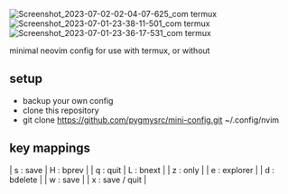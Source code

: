 ![Screenshot_2023-07-02-02-04-07-625_com termux](https://github.com/pygmysrc/mini-config/assets/57778636/3cd07884-6bf7-4f4d-8b8c-7f2577f62287)
![Screenshot_2023-07-01-23-38-11-501_com termux](https://github.com/pygmysrc/mini-config/assets/57778636/d0413537-8e36-42f3-a8d4-6b8a93b3b2ad)
![Screenshot_2023-07-01-23-36-17-531_com termux](https://github.com/pygmysrc/mini-config/assets/57778636/e7fe2c6d-f734-431c-b9d3-12ea4ea7f65c)

minimal neovim config for use with termux, or without

## setup
- backup your own config
- clone this repository 
- git clone https://github.com/pygmysrc/mini-config.git
  ~/.config/nvim

## key mappings
| s : save  | H : bprev |
| q : quit  | L : bnext |
| z : only             |
| <leader> e : explorer    |
| <leader> d : bdelete     |
| <leader> w : save        |
| <leader> x : save / quit | 
